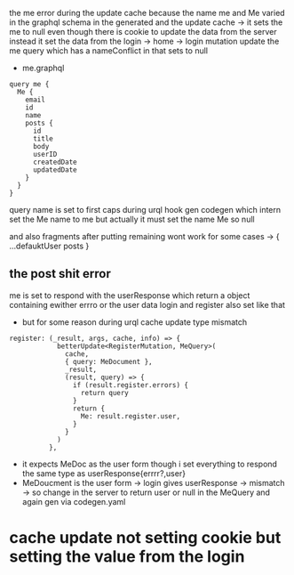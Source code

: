 the me error during the update cache because the name me and Me varied in the graphql schema in the generated and the update cache
-> it sets the me to null even though there is cookie to update the data from the server instead it set the data from the login -> home -> login mutation update the me query which has a nameConflict in that sets to null

- me.graphql

```
query me {
  Me {
    email
    id
    name
    posts {
      id
      title
      body
      userID
      createdDate
      updatedDate
    }
  }
}
```

query name is set to first caps during urql hook gen
codegen which intern set the Me name to me but actually it must set the name Me so null

and also fragments after putting remaining wont work for some cases -> {
...defauktUser
posts
}

## the post shit error

me is set to respond with the userResponse which return a object containing ewither errro or the user data
login and register also set like that

- but for some reason during urql cache update type mismatch

```
register: (_result, args, cache, info) => {
            betterUpdate<RegisterMutation, MeQuery>(
              cache,
              { query: MeDocument },
              _result,
              (result, query) => {
                if (result.register.errors) {
                  return query
                }
                return {
                  Me: result.register.user,
                }
              }
            )
          },

```

- it expects MeDoc as the user form though i set everything to respond the same type as userResponse{errrr?,user}
- MeDoucment is the user form -> login gives userResponse -> mismatch -> so change in the server to return user or null in the MeQuery and again gen via codegen.yaml

# cache update not setting cookie but setting the value from the login
